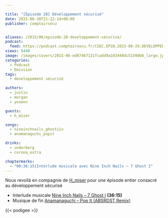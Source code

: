 ```yaml
---

title: "[Épisode 28] Développement sécurisé"
date: 2015-06-30T21:22:14+00:00
publisher: comptoirsecu


aliases: /2015/06/episode-28-developpement-securise/
podcast:
  feed: https://podcast.comptoirsecu.fr/CSEC.EP28.2015-06-29.DEVELOPPEMENT_SECURISE.mp3
views: 5440
image: /images/covers/2015-06-ed87467131fcadd9a103440dc51500b6_large.jpg
categories:
  - Podcast
  - Emission
tags:
  - developpement sécurisé

authors:
  - justin
  - morgan
  - youenn

guests:
  - h_miser

songs:
  - nineinchnails_ghostiiv
  - anamanaguchi_popit

drinks:
  - underberg
  - corona_extra

chaptermarks:
  - "00:36:15|Interlude musicale avec Nine Inch Nails – 7 Ghost I"
---
```



Nous revoilà en compagnie de [H_miser](https://twitter.com/H_Miser) pour une épisode entier consacré au développement sécurisé

  * Interlude musicale [Nine Inch Nails – 7 Ghost I](http://www.discogs.com/Nine-Inch-Nails-Ghosts-I-IV/release/1262566) **(36:15)**
  * Musique de fin [Anamanaguchi – Pop It (ABSRDST Remix)](https://soundcloud.com/anamanaguchi/pop-it-absrdst-remix)

{{< podigee >}}
